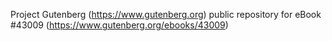 Project Gutenberg (https://www.gutenberg.org) public repository for eBook #43009 (https://www.gutenberg.org/ebooks/43009)
